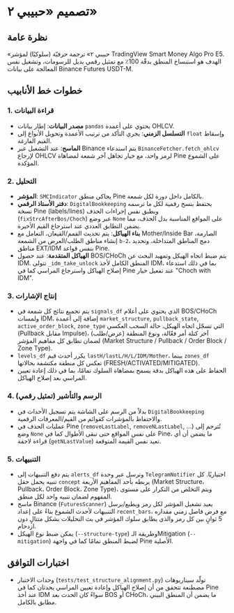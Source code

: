 # تصميم «حبيبي ٢»

## نظرة عامة
«حبيبي ٢» ترجمة حرفيّة (سلوكيًا) لمؤشر TradingView Smart Money Algo Pro E5. الهدف هو استنساخ المنطق بدقّة 100٪ مع تمثيل رقمي بديل للرسومات، وتشغيل نفس المعالجة على بيانات Binance Futures USDT-M.

## خطوات خط الأنابيب

### 1. قراءة البيانات
- **مصدر البيانات**: إطار بيانات `pandas` يحتوي على أعمدة OHLCV.
- **التسلسل الزمني**: يجري التأكد من ترتيب الأعمدة وتحويل الأنواع إلى `float` وإسقاط القيم الفارغة.
- **الماسح**: عند التشغيل عبر Binance يتم استدعاء `BinanceFetcher.fetch_ohlcv` لإرجاع OHLCV لرمز واحد، مع خيار تجاهل آخر شمعة لمضاهاة Pine على الشموع المؤكدة.

### 2. التحليل
- **المؤشر**: `SMCIndicator` يحاكي منطق Pine بالكامل داخل دورة لكل شمعة.
- **دفتر الأستاذ الرقمي**: `DigitalBookkeeping` يحتفظ بنسخ رقمية لكل ما ترسمه نسخة Pine (labels/lines) ويطبق نفس إجراءات الحذف (`fixStrcAfterBos/Choch`) عبر وضع `None` على المواقع المناسبة بدل الحذف، مما يضمن التطابق العددي عند استرجاع القيم الأخيرة.
- **بناء الهياكل**: يتم تحديث القمم/القيعان، التعامل مع Mother/Inside Bar الصارمة، إنشاء مناطق الطلب/العرض من الشمعة `b-2`، دمج المناطق المتداخلة، وتحديد مناطق EXT/IDM بنفس قواعد Pine.
- **الهياكل المتقدمة**: عند حصول BOS/CHoCh يتم ضبط اتجاه الهيكل وتمهيد البحث عن IDM. تتولى `_idm_take_unlock` المنطق الكامل لأخذ IDM، بما في ذلك استدعاء إصلاح الهياكل واسترجاع المراسي كما في Pine عند تفعيل خيار "Choch with IDM".

### 3. إنتاج الإشارات
- يتم تجميع نتائج كل شمعة في `signals_df` الذي يحتوي على أعلام BOS/CHoCh ولمسات IDM، إضافة إلى أعمدة `market_structure`, `pullback_state`, `active_order_block`, `zone_type` التي تسجّل اتجاه الهيكل، حالة السحب العكسي (Pullback مقابل Impulse)، آخر كتلة أمر فعّالة، ونوع المنطقة (عرض/طلب) لضمان تطابق كل مفاهيم المؤشر (Market Structure / Pullback / Order Block / Zone Type).
- `levels_df` يكرر أحدث قيم `lastH/lastL/H/L/IDM/Mother`، بينما `zones_df` تعكس كل منطقة مكتشفة بحالاتها (FRESH/ACTIVATED/MITIGATED).
- الحفاظ على هذه الهياكل بدقة يسمح بمضاهاة السلوك تمامًا، بما في ذلك إعادة تعيين المراسي بعد إصلاح الهياكل.

### 4. الرسم والتأشير (تمثيل رقمي)
- بدلاً من الرسم على الشاشة يتم تسجيل الأحداث في `DigitalBookkeeping` والاحتفاظ بالمؤشرات كقوائم من القيم/المعرفات الرقمية.
- عمليات الحذف في Pine (`removeLastLabel`, `removeNLastLabel`, ...) تُترجم إلى وضع `None` على نفس المواقع حتى تبقى الأطوال كما في Pine، ما يضمن أن أي قراءة لاحقة (`getNLastValue`) تعيد نفس القيمة المتوقعة.

### 5. التنبيهات
- يتم دفع التنبيهات إلى `alerts_df` وترسل عبر وحدة `TelegramNotifier` اختياريًا. كل تنبيه يحمل حقل `concept` يربطه بأحد المفاهيم الأربعة (Market Structure، Pullback، Order Block، Zone Type)، ويتم التخلص من التكرار على مستوى المفهوم لضمان تنبيه واحد لكل منطق.
- ماسح Binance (`FuturesScanner`) يعيد تشغيل المؤشر لكل رمز ويطبع/يرسل التنبيهات لأحدث الشموع بناءً على إعداد `recent_bars`، مع فرض فاصل زمني مقداره 5 ثوانٍ بين كل رمز والذي يطابق سلوك المؤشر في بث التحليلات بشكل متتالٍ دون ازدحام.
- يمكن ضبط نوع الهيكل (`--structure-type`) وطريقة الـMitigation (`--mitigation`) لضبط المنطق تمامًا كما في واجهة Pine الأصلية.

## اختبارات التوافق
- وحدات الاختبار (`tests/test_structure_alignment.py`) تولّد سيناريوهات مصطنعة تتحقق من أن إصلاح الهياكل وإعادة تعيين المراسي يحدثان كما في Pine عند أخذ IDM سواءً كان الحدث بعد BOS أو CHoCh، ما يضمن أن المنطق البيني مطابق بالكامل.
